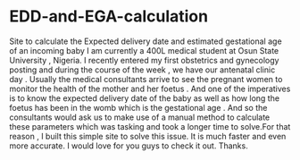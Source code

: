 # EDD-and-EGA-calculation
Site to calculate the Expected delivery date and estimated gestational age of an incoming baby
I am currently a 400L medical student at Osun State University , Nigeria. I recently entered my first obstetrics and gynecology posting and during the course of the week , we have our antenatal clinic day . Usually the medical consultants arrive to see the pregnant women to monitor the health of the mother and her foetus . And one of the imperatives is to know the expected delivery date of the baby as well as how long the foetus has been in the womb which is the gestational age . And so the consultants would ask us to make use of a manual method to calculate these parameters which was tasking and took a longer time to solve.For that reason , I built this simple site to solve this issue. It is much faster and even more accurate. I would love for you guys to check it out. Thanks.
